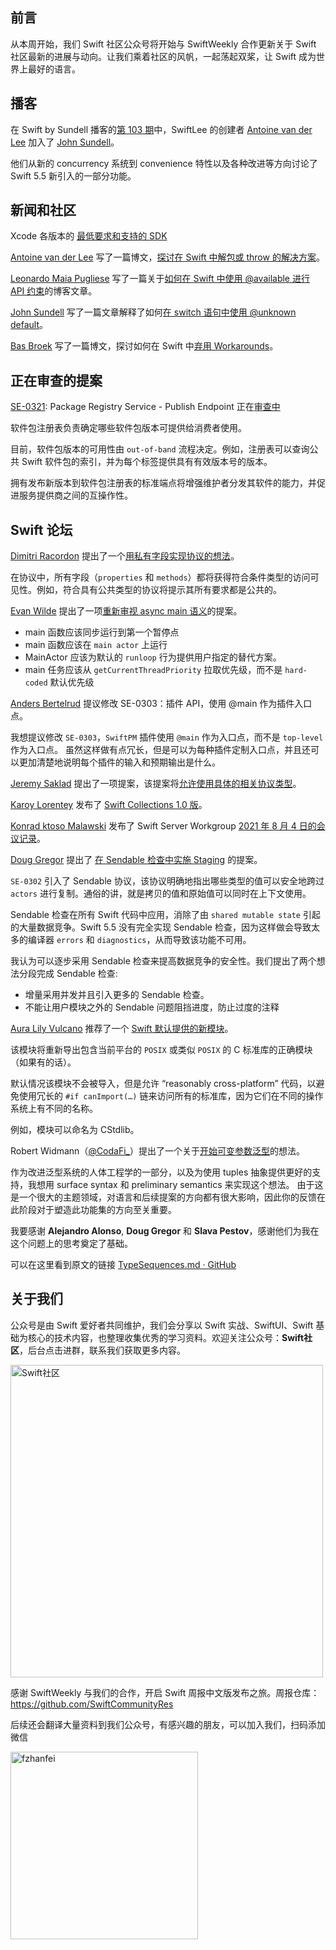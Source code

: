 ## 前言

从本周开始，我们 Swift 社区公众号将开始与 SwiftWeekly 合作更新关于 Swift 社区最新的进展与动向。让我们乘着社区的风帆，一起荡起双桨，让 Swift 成为世界上最好的语言。

## 播客

在 Swift by Sundell 播客的[第 103 期](https://www.swiftbysundell.com/podcast/103/ "Swift by Sundell 第 103 期")中，SwiftLee 的创建者 [Antoine van der Lee](https://twitter.com/twannl "Antoine van der Lee") 加入了 [John Sundell](https://twitter.com/johnsundell "John Sundell")。

他们从新的 concurrency 系统到 convenience 特性以及各种改进等方向讨论了 Swift 5.5 新引入的一部分功能。

## 新闻和社区

Xcode 各版本的 [最低要求和支持的 SDK](https://developer.apple.com/cn/support/xcode/ "最低要求和支持的 SDK")

[Antoine van der Lee](https://twitter.com/twannl "Antoine van der Lee") 写了一篇博文，[探讨在 Swift 中解包或 throw 的解决方案](https://www.avanderlee.com/swift/unwrap-or-throw/ "Unwrap or throw: Exploring solutions in Swift")。

[Leonardo Maia Pugliese](https://twitter.com/Leo_Pugliese "Leonardo Maia Pugliese") 写了一篇关于[如何在 Swift 中使用 @available 进行 API 约束](https://holyswift.app/how-to-do-apis-constraints-with-available-in-swift "How to do APIs constraints with @Available in Swift")的博客文章。

[John Sundell](https://twitter.com/johnsundell "John Sundell") 写了一篇文章解释了如何[在 switch 语句中使用 @unknown default](https://www.swiftbysundell.com/articles/using-an-unknown-default-case-within-a-switch-statement/ "Using ‘@unknown default’ within switch statements")。

[Bas Broek](https://twitter.com/basthomas "Bas Broek") 写了一篇博文，探讨如何在 Swift 中[弃用 Workarounds](https://www.basbroek.nl/deprecating-workarounds "Deprecating Workarounds")。

## 正在审查的提案

[SE-0321](https://github.com/apple/swift-evolution/blob/main/proposals/0321-package-registry-publish.md "SE-0321"): Package Registry Service - Publish Endpoint 正在[审查中](https://forums.swift.org/t/se-0321-package-registry-service-publish-endpoint/51286 "Package Registry Service - Publish Endpoint")

软件包注册表负责确定哪些软件包版本可提供给消费者使用。

目前，软件包版本的可用性由 `out-of-band` 流程决定。例如，注册表可以查询公共 Swift 软件包的索引，并为每个标签提供具有有效版本号的版本。

拥有发布新版本到软件包注册表的标准端点将增强维护者分发其软件的能力，并促进服务提供商之间的互操作性。

## Swift 论坛

[Dimitri Racordon](https://forums.swift.org/categories "Dimitri Racordon") 提出了一个[用私有字段实现协议的想法](https://forums.swift.org/t/pitch-protocols-with-private-fields/51209 "Protocols with private fields")。

在协议中，所有字段（`properties` 和 `methods`）都将获得符合条件类型的访问可见性。例如，符合具有公共类型的协议将提示其所有要求都是公共的。

[Evan Wilde](https://forums.swift.org/categories "Evan Wilde") 提出了一项[重新审视 async main 语义](https://forums.swift.org/t/pitch-revisit-the-semantics-of-async-main/51254 "Revisit the semantics of async main")的提案。

* main 函数应该同步运行到第一个暂停点
* main 函数应该在 `main actor` 上运行
* MainActor 应该为默认的 `runloop` 行为提供用户指定的替代方案。
* main 任务应该从 `getCurrentThreadPriority` 拉取优先级，而不是 `hard-coded` 默认优先级

[Anders Bertelrud](https://forums.swift.org/u/abertelrud "Anders Bertelrud") 提议修改 SE-0303：插件 API，使用 @main 作为插件入口点。

我想提议修改 `SE-0303`，`SwiftPM` 插件使用 `@main` 作为入口点，而不是 `top-level` 作为入口点。 虽然这样做有点冗长，但是可以为每种插件定制入口点，并且还可以更加清楚地说明每个插件的输入和预期输出是什么。

[Jeremy Saklad](https://forums.swift.org/u/saklad5 "Jeremy Saklad") 提出了一项提案，该提案将[允许使用具体的相关协议类型](https://forums.swift.org/t/allow-use-of-concrete-associated-type-of-protocols/51277 "Allow use of concrete associated type of protocols")。

[Karoy Lorentey](https://twitter.com/lorentey "Karoy Lorentey") 发布了 [Swift Collections 1.0 版](https://forums.swift.org/t/announcement-planning-for-swift-collections-v1-0/51321 "Planning for Swift Collections v1.0")。

[Konrad ktoso Malawski](https://forums.swift.org/u/ktoso "Konrad ktoso Malawski") 发布了 Swift Server Workgroup [2021 年 8 月 4 日的会议记录](https://forums.swift.org/t/august-4th-2021/51315 "August 4th 2021")。

[Doug Gregor](https://twitter.com/dgregor79 "Doug Gregor") 提出了 [在 Sendable 检查中实施 Staging](https://forums.swift.org/t/pitch-staging-in-sendable-checking/51341 "Staging in Sendable checking") 的提案。

`SE-0302` 引入了 Sendable 协议，该协议明确地指出哪些类型的值可以安全地跨过 `actors` 进行复制。通俗的讲，就是拷贝的值和原始值可以同时在上下文使用。

Sendable 检查在所有 Swift 代码中应用，消除了由 `shared mutable state` 引起的大量数据竞争。Swift 5.5 没有完全实现 Sendable 检查，因为这样做会导致太多的编译器 `errors` 和 `diagnostics`，从而导致该功能不可用。

我认为可以逐步采用 Sendable 检查来提高数据竞争的安全性。我们提出了两个想法分段完成 Sendable 检查:

* 增量采用并发并且引入更多的 Sendable 检查。
* 不能让用户模块之外的 Sendable 问题阻挡进度，防止过度的注释

[Aura Lily Vulcano](https://forums.swift.org/categories "Aura Lily Vulcano") 推荐了一个 [Swift 默认提供的新模块](https://forums.swift.org/t/pitch-the-cstdlib-module/51373 "The CStdlib module")。

该模块将重新导出包含当前平台的 `POSIX` 或类似 `POSIX` 的 C 标准库的正确模块（如果有的话）。

默认情况该模块不会被导入，但是允许 “reasonably cross-platform” 代码，以避免使用冗长的 `#if canImport(…)` 链来访问所有的标准库，因为它们在不同的操作系统上有不同的名称。

例如，模块可以命名为 CStdlib。

Robert Widmann（[@CodaFi_](https://twitter.com/CodaFi_ "CodaFi_")）提出了一个关于[开始可变参数泛型](https://forums.swift.org/t/pitching-the-start-of-variadic-generics/51467 "The Start of Variadic Generics")的想法。

作为改进泛型系统的人体工程学的一部分，以及为使用 tuples 抽象提供更好的支持，我想用 surface syntax 和 preliminary semantics 来实现这个想法。 由于这是一个很大的主题领域，对语言和后续提案的方向都有很大影响，因此你的反馈在此阶段对于塑造此功能集的方向至关重要。

我要感谢 **Alejandro Alonso**, **Doug Gregor** 和 **Slava Pestov**，感谢他们为我在这个问题上的思考奠定了基础。

可以在这里看到原文的链接 [TypeSequences.md · GitHub](https://gist.github.com/CodaFi/a461aca155b16cd4d05a2635e7d7a361 "TypeSequences.md · GitHub")

## 关于我们

公众号是由 Swift 爱好者共同维护，我们会分享以 Swift 实战、SwiftUI、Swift 基础为核心的技术内容，也整理收集优秀的学习资料。欢迎关注公众号：**Swift社区**，后台点击进群，联系我们获取更多内容。

<img width="500" alt="Swift社区" src="https://user-images.githubusercontent.com/24238160/132703149-34121c6c-fd18-491c-a697-58a0fabf3060.png">


感谢 SwiftWeekly 与我们的合作，开启 Swift 周报中文版发布之旅。周报仓库：https://github.com/SwiftCommunityRes

后续还会翻译大量资料到我们公众号，有感兴趣的朋友，可以加入我们，扫码添加微信

<img width="300" alt="fzhanfei" src="https://files.mdnice.com/user/17787/9a7911bf-75f2-40f5-866b-3171868bb92c.jpg">
